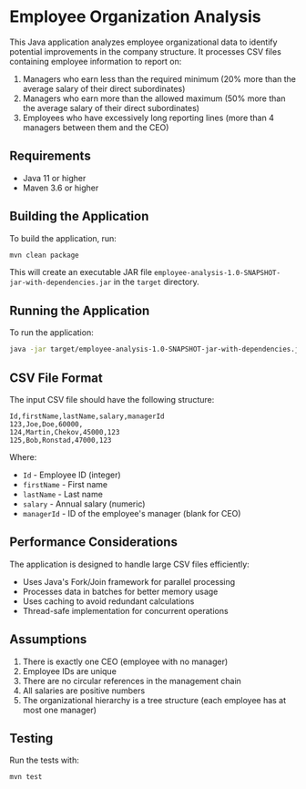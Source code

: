 # Employee Organization Analysis

This Java application analyzes employee organizational data to identify potential improvements in the company structure. It processes CSV files containing employee information to report on:

1. Managers who earn less than the required minimum (20% more than the average salary of their direct subordinates)
2. Managers who earn more than the allowed maximum (50% more than the average salary of their direct subordinates)
3. Employees who have excessively long reporting lines (more than 4 managers between them and the CEO)

## Requirements

- Java 11 or higher
- Maven 3.6 or higher

## Building the Application

To build the application, run:

```bash
mvn clean package
```

This will create an executable JAR file `employee-analysis-1.0-SNAPSHOT-jar-with-dependencies.jar` in the `target` directory.

## Running the Application

To run the application:

```bash
java -jar target/employee-analysis-1.0-SNAPSHOT-jar-with-dependencies.jar path/to/employees.csv
```

## CSV File Format

The input CSV file should have the following structure:

```
Id,firstName,lastName,salary,managerId
123,Joe,Doe,60000,
124,Martin,Chekov,45000,123
125,Bob,Ronstad,47000,123
```

Where:
- `Id` - Employee ID (integer)
- `firstName` - First name
- `lastName` - Last name
- `salary` - Annual salary (numeric)
- `managerId` - ID of the employee's manager (blank for CEO)

## Performance Considerations

The application is designed to handle large CSV files efficiently:

- Uses Java's Fork/Join framework for parallel processing
- Processes data in batches for better memory usage
- Uses caching to avoid redundant calculations
- Thread-safe implementation for concurrent operations

## Assumptions

1. There is exactly one CEO (employee with no manager)
2. Employee IDs are unique
3. There are no circular references in the management chain
4. All salaries are positive numbers
5. The organizational hierarchy is a tree structure (each employee has at most one manager)

## Testing

Run the tests with:

```bash
mvn test
```
